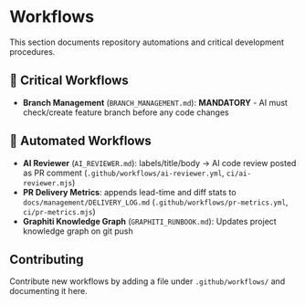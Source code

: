 # Workflows

This section documents repository automations and critical development procedures.

## 🚨 Critical Workflows

- **Branch Management** (`BRANCH_MANAGEMENT.md`): **MANDATORY** - AI must check/create feature branch before any code changes

## 🤖 Automated Workflows

- **AI Reviewer** (`AI_REVIEWER.md`): labels/title/body → AI code review posted as PR comment (`.github/workflows/ai-reviewer.yml`, `ci/ai-reviewer.mjs`)
- **PR Delivery Metrics**: appends lead-time and diff stats to `docs/management/DELIVERY_LOG.md` (`.github/workflows/pr-metrics.yml`, `ci/pr-metrics.mjs`)
- **Graphiti Knowledge Graph** (`GRAPHITI_RUNBOOK.md`): Updates project knowledge graph on git push

## Contributing

Contribute new workflows by adding a file under `.github/workflows/` and documenting it here.
